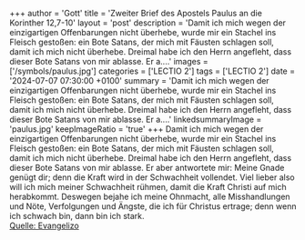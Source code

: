 +++
author = 'Gott'
title = 'Zweiter Brief des Apostels Paulus an die Korinther 12,7-10'
layout = 'post'
description = 'Damit ich mich wegen der einzigartigen Offenbarungen nicht überhebe, wurde mir ein Stachel ins Fleisch gestoßen: ein Bote Satans, der mich mit Fäusten schlagen soll, damit ich mich nicht überhebe. Dreimal habe ich den Herrn angefleht, dass dieser Bote Satans von mir ablasse. Er a....'
images = ['/symbols/paulus.jpg']
categories = ['LECTIO 2']
tags = ['LECTIO 2']
date = '2024-07-07 07:30:00 +0100'
summary = 'Damit ich mich wegen der einzigartigen Offenbarungen nicht überhebe, wurde mir ein Stachel ins Fleisch gestoßen: ein Bote Satans, der mich mit Fäusten schlagen soll, damit ich mich nicht überhebe. Dreimal habe ich den Herrn angefleht, dass dieser Bote Satans von mir ablasse. Er a....'
linkedsummaryImage = 'paulus.jpg'
keepImageRatio = 'true'
+++
Damit ich mich wegen der einzigartigen Offenbarungen nicht überhebe, wurde mir ein Stachel ins Fleisch gestoßen: ein Bote Satans, der mich mit Fäusten schlagen soll, damit ich mich nicht überhebe.
Dreimal habe ich den Herrn angefleht, dass dieser Bote Satans von mir ablasse.
Er aber antwortete mir: Meine Gnade genügt dir; denn die Kraft wird in der Schwachheit vollendet.<!--more--> Viel lieber also will ich mich meiner Schwachheit rühmen, damit die Kraft Christi auf mich herabkommt.
Deswegen bejahe ich meine Ohnmacht, alle Misshandlungen und Nöte, Verfolgungen und Ängste, die ich für Christus ertrage; denn wenn ich schwach bin, dann bin ich stark.<br> [Quelle: Evangelizo](https://evangeliumtagfuertag.org/DE/gospel)